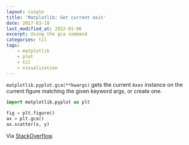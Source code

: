 ```yaml
---
layout: single
title: 'Matplotlib: Get current axis'
date: 2017-03-10
last_modified_at: 2022-01-06
excerpt: Using the gca command
categories: til
tags:
    - matplotlib
    - plot
    - til
    - visualization
---
```


`matplotlib.pyplot.gca(**kwargs)` gets the current `Axes` instance on the current
figure matching the given keyword args, or create one.

```python
import matplotlib.pyplot as plt

fig = plt.figure()
ax = plt.gca()
ax.scatter(x, y)
```

Via [StackOverflow](http://stackoverflow.com/a/18774741/1257318).
